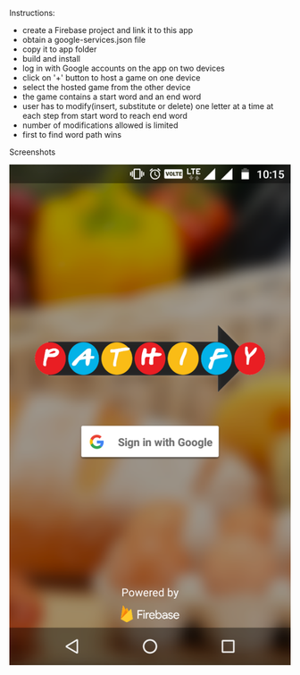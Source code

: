 Instructions:
- create a Firebase project and link it to this app
- obtain a google-services.json file
- copy it to app folder
- build and install
- log in with Google accounts on the app on two devices
- click on '+' button to host a game on one device
- select the hosted game from the other device
- the game contains a start word and an end word
- user has to modify(insert, substitute or delete) one letter at a time at each step from start word to reach end word
- number of modifications allowed is limited
- first to find word path wins

Screenshots

<img src="/screenshots/Screenshot1.png" alt="Login Screen" style="width: 360; height: 640;"/>

